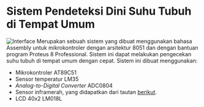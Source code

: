 # Sistem Pendeteksi Dini Suhu Tubuh di Tempat Umum
![Interface](proyek.BMP)
Merupakan sebuah sistem yang dibuat menggunakan bahasa Assembly untuk mikrokontroler dengan arsitektur 8051 dan dengan bantuan program Proteus 8 Professional. Sistem ini dapat melakukan pengecekan suhu tubuh di tempat umum dengan cepat. Sistem ini dibuat menggunakan:
* Mikrokontroler AT89C51
* Sensor temperatur LM35
* _Analog-to-Digital Converter_ ADC0804
* Sensor inframerah, yang didapatkan dari tautan [berikut](https://www.theengineeringprojects.com/2018/07/infrared-sensor-library-for-proteus.html).
* LCD 40x2 LM018L
